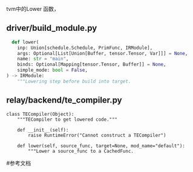 tvm中的Lower 函数，



## driver/build_module.py
```python
  def lower(
    inp: Union[schedule.Schedule, PrimFunc, IRModule],
    args: Optional[List[Union[Buffer, tensor.Tensor, Var]]] = None,
    name: str = "main",
    binds: Optional[Mapping[tensor.Tensor, Buffer]] = None,
    simple_mode: bool = False,
) -> IRModule:
    """Lowering step before build into target.
```
    
## relay/backend/te_compiler.py
```
class TECompiler(Object):
    """TECompiler to get lowered code."""

    def __init__(self):
        raise RuntimeError("Cannot construct a TECompiler")

    def lower(self, source_func, target=None, mod_name="default"):
        """Lower a source_func to a CachedFunc.
 ```


#参考文档


